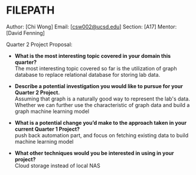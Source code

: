 # FILEPATH

Author: [Chi Wong]
Email: [csw002@ucsd.edu]
Section: [A17]
Mentor: [David Fenning]

Quarter 2 Project Proposal:
- **What is the most interesting topic covered in your domain this quarter?**<br>
    The most interesting topic covered so far is the utilization of graph database to replace relational database for storing lab data.

- **Describe a potential investigation you would like to pursue for your Quarter 2 Project.**<br>
    Assuming that graph is a naturally good way to represent the lab's data. Whether we can further use the characteristic of graph data and build a graph machine learning model

- **What is a potential change you’d make to the approach taken in your current Quarter 1 Project?**<br>
    push back automation part, and focus on fetching existing data to build machine learning model

- **What other techniques would you be interested in using in your project?**<br>
    Cloud storage instead of local NAS

